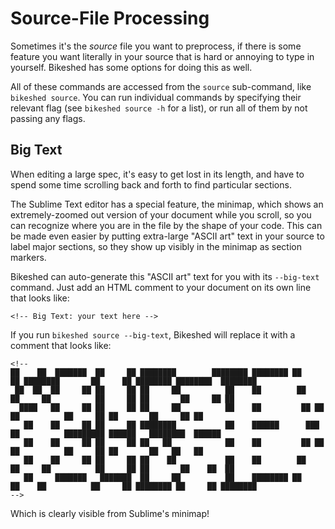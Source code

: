 Source-File Processing
======================

Sometimes it's the *source* file you want to preprocess,
if there is some feature you want literally in your source
that is hard or annoying to type in yourself.
Bikeshed has some options for doing this as well.

All of these commands are accessed from the `source` sub-command,
like `bikeshed source`.
You can run individual commands by specifying their relevant flag
(see `bikeshed source -h` for a list),
or run all of them by not passing any flags.

Big Text
--------

When editing a large spec,
it's easy to get lost in its length,
and have to spend some time scrolling back and forth to find particular sections.

The Sublime Text editor has a special feature,
the minimap,
which shows an extremely-zoomed out version of your document while you scroll,
so you can recognize where you are in the file by the shape of your code.
This can be made even easier by putting extra-large "ASCII art" text in your source
to label major sections,
so they show up visibly in the minimap as section markers.

Bikeshed can auto-generate this "ASCII art" text for you
with its `--big-text` command.
Just add an HTML comment to your document on its own line that looks like:

```
<!-- Big Text: your text here -->
```

If you run `bikeshed source --big-text`,
Bikeshed will replace it with a comment that looks like:

```
<!--
██    ██  ███████  ██     ██ ████████        ████████ ████████ ██     ██ ████████       ██     ██ ████████ ████████  ████████
 ██  ██  ██     ██ ██     ██ ██     ██          ██    ██        ██   ██     ██          ██     ██ ██       ██     ██ ██
  ████   ██     ██ ██     ██ ██     ██          ██    ██         ██ ██      ██          ██     ██ ██       ██     ██ ██
   ██    ██     ██ ██     ██ ████████           ██    ██████      ███       ██          █████████ ██████   ████████  ██████
   ██    ██     ██ ██     ██ ██   ██            ██    ██         ██ ██      ██          ██     ██ ██       ██   ██   ██
   ██    ██     ██ ██     ██ ██    ██           ██    ██        ██   ██     ██          ██     ██ ██       ██    ██  ██
   ██     ███████   ███████  ██     ██          ██    ████████ ██     ██    ██          ██     ██ ████████ ██     ██ ████████
-->
```

Which is clearly visible from Sublime's minimap!
